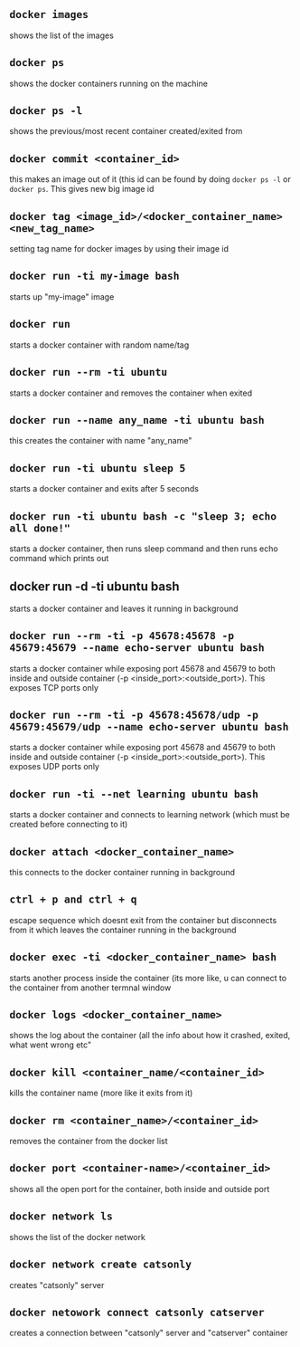 ## `docker images`

shows the list of the images

## `docker ps`

shows the docker containers running on the machine

## `docker ps -l`

shows the previous/most recent container created/exited from

## `docker commit <container_id>`

this makes an image out of it (this id can be found by doing `docker ps -l` or `docker ps`. This gives new big image id

## `docker tag <image_id>/<docker_container_name> <new_tag_name>`

setting tag name for docker images by using their image id

## `docker run -ti my-image bash`

starts up "my-image" image

## `docker run`

starts a docker container with random name/tag

## `docker run --rm -ti ubuntu`

starts a docker container and removes the container when exited

## `docker run --name any_name -ti ubuntu bash`

this creates the container with name "any_name"

## `docker run -ti ubuntu sleep 5`

starts a docker container and exits after 5 seconds

## `docker run -ti ubuntu bash -c "sleep 3; echo all done!"`

starts a docker container, then runs sleep command and then runs echo command which prints out

## docker run -d -ti ubuntu bash

starts a docker container and leaves it running in background

## `docker run --rm -ti -p 45678:45678 -p 45679:45679 --name echo-server ubuntu bash`

starts a docker container while exposing port 45678 and 45679 to both inside and outside container (-p <inside_port>:<outside_port>). This exposes TCP ports only

## `docker run --rm -ti -p 45678:45678/udp -p 45679:45679/udp --name echo-server ubuntu bash`

starts a docker container while exposing port 45678 and 45679 to both inside and outside container (-p <inside_port>:<outside_port>). This exposes UDP ports only

## `docker run -ti --net learning ubuntu bash`

starts a docker container and connects to learning network (which must be created before connecting to it)

## `docker attach <docker_container_name>`

this connects to the docker container running in background

## `ctrl + p and ctrl + q`

escape sequence which doesnt exit from the container but disconnects from it which leaves the container running in the background

## `docker exec -ti <docker_container_name> bash`

starts another process inside the container (its more like, u can connect to the container from another termnal window

## `docker logs <docker_container_name>`

shows the log about the container (all the info about how it crashed, exited, what went wrong etc"

## `docker kill <container_name/<container_id>`

kills the container name (more like it exits from it)

## `docker rm <container_name>/<container_id>`

removes the container from the docker list

## `docker port <container-name>/<container_id>`

shows all the open port for the container, both inside and outside port

## `docker network ls`

shows the list of the docker network

## `docker network create catsonly`

creates "catsonly" server

## `docker netowork connect catsonly catserver`

creates a connection between "catsonly" server and "catserver" container
